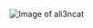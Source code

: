 ![Image of ali3ncat](https://drive.google.com/file/d/1KeB29wbNv47eaS9Hww0_uxrI8TCxmnzd/view?usp=sharing)
